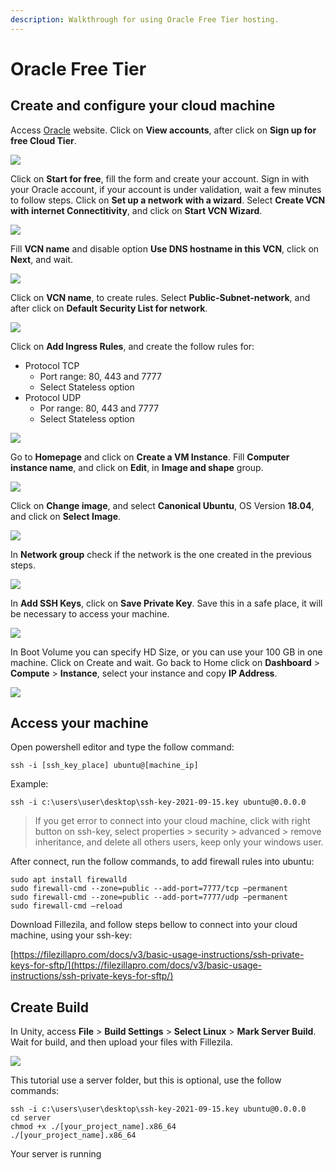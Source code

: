```yaml
---
description: Walkthrough for using Oracle Free Tier hosting.
---
```


# Oracle Free Tier

## Create and configure your cloud machine

Access [Oracle](https://oracle.com) website. Click on **View accounts**, after click on **Sign up for free Cloud Tier**.

![](../../.gitbook/assets/image\_01.png)

Click on **Start for free**, fill the form and create your account. Sign in with your Oracle account, if your account is under validation, wait a few minutes to follow steps. Click on **Set up a network with a wizard**. Select **Create VCN with internet Connectitivity**, and click on **Start VCN Wizard**.

![](<../../.gitbook/assets/image\_02 (1).png>)

Fill **VCN name** and disable option **Use DNS hostname in this VCN**, click on **Next**, and wait.

![](../../.gitbook/assets/image\_03.png)

Click on **VCN name**, to create rules. Select **Public-Subnet-network**, and after click on **Default Security List for network**.

![](../../.gitbook/assets/image\_04.png)

Click on **Add Ingress Rules**, and create the follow rules for:

* Protocol TCP
  * Port range: 80, 443 and 7777
  * Select Stateless option
* Protocol UDP
  * Por range: 80, 443 and 7777
  * Select Stateless option

![](../../.gitbook/assets/image\_05.png)

Go to **Homepage** and click on **Create a VM Instance**. Fill **Computer instance name**, and click on **Edit**, in **Image and shape** group.

![](../../.gitbook/assets/image\_06.png)

Click on **Change image**, and select **Canonical Ubuntu**, OS Version **18.04**, and click on **Select Image**.

![](../../.gitbook/assets/image\_07.png)

In **Network group** check if the network is the one created in the previous steps.

![](../../.gitbook/assets/image\_08.png)

In **Add SSH Keys**, click on **Save Private Key**. Save this in a safe place, it will be necessary to access your machine.

![](../../.gitbook/assets/image\_09.png)

In Boot Volume you can specify HD Size, or you can use your 100 GB in one machine. Click on Create and wait. Go back to Home click on **Dashboard** > **Compute** > **Instance**, select your instance and copy **IP Address**.

![](../../.gitbook/assets/image\_10.png)

## Access your machine

Open powershell editor and type the follow command:

```
ssh -i [ssh_key_place] ubuntu@[machine_ip]
```

Example:

```
ssh -i c:\users\user\desktop\ssh-key-2021-09-15.key ubuntu@0.0.0.0
```

> If you get error to connect into your cloud machine, click with right button on ssh-key, select properties > security > advanced > remove inheritance, and delete all others users, keep only your windows user.

After connect, run the follow commands, to add firewall rules into ubuntu:

```
sudo apt install firewalld  
sudo firewall-cmd --zone=public --add-port=7777/tcp –permanent  
sudo firewall-cmd --zone=public --add-port=7777/udp –permanent  
sudo firewall-cmd –reload
```

Download Fillezila, and follow steps bellow to connect into your cloud machine, using your ssh-key:

[https://filezillapro.com/docs/v3/basic-usage-instructions/ssh-private-keys-for-sftp/](https://filezillapro.com/docs/v3/basic-usage-instructions/ssh-private-keys-for-sftp/)

## Create Build

In Unity, access **File** > **Build Settings** > **Select Linux** > **Mark Server Build**. Wait for build, and then upload your files with Fillezila.

![](../../.gitbook/assets/image\_11.png)

This tutorial use a server folder, but this is optional, use the follow commands:

```
ssh -i c:\users\user\desktop\ssh-key-2021-09-15.key ubuntu@0.0.0.0
cd server
chmod +x ./[your_project_name].x86_64  
./[your_project_name].x86_64
```

Your server is running

